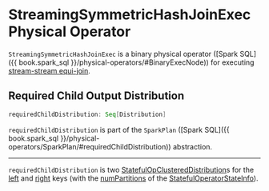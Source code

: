 # StreamingSymmetricHashJoinExec Physical Operator

`StreamingSymmetricHashJoinExec` is a binary physical operator ([Spark SQL]({{ book.spark_sql }}/physical-operators/#BinaryExecNode)) for executing [stream-stream equi-join](../streaming-join/index.md).

## <span id="requiredChildDistribution"> Required Child Output Distribution

```scala
requiredChildDistribution: Seq[Distribution]
```

`requiredChildDistribution` is part of the `SparkPlan` ([Spark SQL]({{ book.spark_sql }}/physical-operators/SparkPlan/#requiredChildDistribution)) abstraction.

---

`requiredChildDistribution` is two [StatefulOpClusteredDistribution](StatefulOpClusteredDistribution.md)s for the [left](#leftKeys) and [right](#rightKeys) keys (with the [numPartitions](../stateful-stream-processing/StatefulOperatorStateInfo.md#numPartitions) of the [StatefulOperatorStateInfo](StatefulOperator.md#getStateInfo)).

<!---
## Review Me

[[supported-join-types]][[joinType]]
`StreamingSymmetricHashJoinExec` supports `Inner`, `LeftOuter`, and `RightOuter` join types (with the <<leftKeys, left>> and the <<rightKeys, right>> keys using the exact same data types).

`StreamingSymmetricHashJoinExec` is <<creating-instance, created>> exclusively when [StreamingJoinStrategy](../execution-planning-strategies/StreamingJoinStrategy.md) execution planning strategy is requested to plan a logical query plan with a `Join` logical operator of two streaming queries with equality predicates (`EqualTo` and `EqualNullSafe`).

`StreamingSymmetricHashJoinExec` is given execution-specific configuration (i.e. <<stateInfo, StatefulOperatorStateInfo>>, <<eventTimeWatermark, event-time watermark>>, and <<stateWatermarkPredicates, JoinStateWatermarkPredicates>>) when `IncrementalExecution` is requested to plan a streaming query for execution (and uses the [state preparation rule](../IncrementalExecution.md#state)).

`StreamingSymmetricHashJoinExec` uses two [OneSideHashJoiners](../streaming-join/OneSideHashJoiner.md) (for the <<processPartitions-leftSideJoiner, left>> and <<processPartitions-rightSideJoiner, right>> sides of the join) to manage join state when <<processPartitions, processing partitions of the left and right sides of a stream-stream join>>.

`StreamingSymmetricHashJoinExec` is a [stateful physical operator that writes to a state store](StateStoreWriter.md).

## Creating Instance

`StreamingSymmetricHashJoinExec` takes the following to be created:

* [[leftKeys]] Left keys (Catalyst expressions of the keys on the left side)
* [[rightKeys]] Right keys (Catalyst expressions of the keys on the right side)
* [Join type](#joinType)
* [[condition]] Join condition (`JoinConditionSplitPredicates`)
* [[stateInfo]] [StatefulOperatorStateInfo](../stateful-stream-processing/StatefulOperatorStateInfo.md)
* [Event-Time Watermark](#eventTimeWatermark)
* [Watermark Predicates for State Removal](#stateWatermarkPredicates)
* [[left]] Physical operator on the left side (`SparkPlan`)
* [[right]] Physical operator on the right side (`SparkPlan`)

`StreamingSymmetricHashJoinExec` initializes the <<internal-properties, internal properties>>.

=== [[output]] Output Schema -- `output` Method

[source, scala]
----
output: Seq[Attribute]
----

NOTE: `output` is part of the `QueryPlan` Contract to describe the attributes of (the schema of) the output.

`output` schema depends on the <<joinType, join type>>:

* For `Cross` and `Inner` (`InnerLike`) joins, it is the output schema of the <<left, left>> and <<right, right>> operators

* For `LeftOuter` joins, it is the output schema of the <<left, left>> operator with the attributes of the <<right, right>> operator with `nullability` flag enabled (`true`)

* For `RightOuter` joins, it is the output schema of the <<right, right>> operator with the attributes of the <<left, left>> operator with `nullability` flag enabled (`true`)

`output` throws an `IllegalArgumentException` for other join types:

```
[className] should not take [joinType] as the JoinType
```

=== [[outputPartitioning]] Output Partitioning -- `outputPartitioning` Method

[source, scala]
----
outputPartitioning: Partitioning
----

NOTE: `outputPartitioning` is part of the `SparkPlan` Contract to specify how data should be partitioned across different nodes in the cluster.

`outputPartitioning` depends on the <<joinType, join type>>:

* For `Cross` and `Inner` (`InnerLike`) joins, it is a `PartitioningCollection` of the output partitioning of the <<left, left>> and <<right, right>> operators

* For `LeftOuter` joins, it is a `PartitioningCollection` of the output partitioning of the <<left, left>> operator

* For `RightOuter` joins, it is a `PartitioningCollection` of the output partitioning of the <<right, right>> operator

`outputPartitioning` throws an `IllegalArgumentException` for other join types:

```text
[className] should not take [joinType] as the JoinType
```

=== [[eventTimeWatermark]] Event-Time Watermark -- `eventTimeWatermark` Internal Property

[source, scala]
----
eventTimeWatermark: Option[Long]
----

When <<creating-instance, created>>, `StreamingSymmetricHashJoinExec` can be given the [event-time watermark](../OffsetSeqMetadata.md#batchWatermarkMs) of the current streaming micro-batch.

`eventTimeWatermark` is an optional property that is specified only after [IncrementalExecution](../IncrementalExecution.md) was requested to apply the [state preparation rule](../IncrementalExecution.md#state) to a physical query plan of a streaming query (to [optimize (prepare) the physical plan of the streaming query](../IncrementalExecution.md#executedPlan) once for [ContinuousExecution](../continuous-execution/ContinuousExecution.md) and every trigger for [MicroBatchExecution](../micro-batch-execution/MicroBatchExecution.md) in the **queryPlanning** phase).

`eventTimeWatermark` is used when:

* `StreamingSymmetricHashJoinExec` is requested to [check out whether the last batch execution requires another non-data batch or not](#shouldRunAnotherBatch)
* `OneSideHashJoiner` is requested to [storeAndJoinWithOtherSide](../streaming-join/OneSideHashJoiner.md#storeAndJoinWithOtherSide)

## <span id="stateWatermarkPredicates"> Watermark Predicates for State Removal

```scala
stateWatermarkPredicates: JoinStateWatermarkPredicates
```

When <<creating-instance, created>>, `StreamingSymmetricHashJoinExec` is given a <<JoinStateWatermarkPredicates.md#, JoinStateWatermarkPredicates>> for the <<left, left>> and <<right, right>> join sides (using the [StreamingSymmetricHashJoinHelper](../streaming-join/StreamingSymmetricHashJoinHelper.md#getStateWatermarkPredicates) utility).

`stateWatermarkPredicates` contains the left and right predicates only when [IncrementalExecution](../IncrementalExecution.md) is requested to apply the [state preparation rule](../IncrementalExecution.md#state) to a physical query plan of a streaming query (to [optimize (prepare) the physical plan of the streaming query](../IncrementalExecution.md#executedPlan) once for [ContinuousExecution](../continuous-execution/ContinuousExecution.md) and every trigger for [MicroBatchExecution](../micro-batch-execution/MicroBatchExecution.md) in the **queryPlanning** phase).

`stateWatermarkPredicates` is used when `StreamingSymmetricHashJoinExec` is requested for the following:

* [Process partitions of the left and right sides of the stream-stream join](#processPartitions) (and creating [OneSideHashJoiner](../streaming-join/OneSideHashJoiner.md)s)

* [Checking out whether the last batch execution requires another non-data batch or not](#shouldRunAnotherBatch)

=== [[metrics]] Performance Metrics (SQLMetrics)

`StreamingSymmetricHashJoinExec` uses the performance metrics as [other stateful physical operators that write to a state store](StateStoreWriter.md#metrics).

![StreamingSymmetricHashJoinExec in web UI (Details for Query)](../images/StreamingSymmetricHashJoinExec-webui-query-details.png)

The following table shows how the performance metrics are computed (and so their exact meaning).

[cols="30,70",options="header",width="100%"]
|===
| Name (in web UI)
| Description

| total time to update rows
a| [[allUpdatesTimeMs]] Processing time of all rows

| total time to remove rows
a| [[allRemovalsTimeMs]]

| time to commit changes
a| [[commitTimeMs]]

| number of output rows
a| [[numOutputRows]] Total number of output rows

| number of total state rows
a| [[numTotalStateRows]]

| number of updated state rows
a| [[numUpdatedStateRows]] [Number of updated state rows](../streaming-join/OneSideHashJoiner.md#updatedStateRowsCount) of the [left](#processPartitions-leftSideJoiner) and [right](#processPartitions-rightSideJoiner) `OneSideHashJoiners`

| memory used by state
a| [[stateMemory]]
|===

=== [[shouldRunAnotherBatch]] Checking Out Whether Last Batch Execution Requires Another Non-Data Batch or Not -- `shouldRunAnotherBatch` Method

[source, scala]
----
shouldRunAnotherBatch(
  newMetadata: OffsetSeqMetadata): Boolean
----

`shouldRunAnotherBatch` is positive (`true`) when all of the following are positive:

* Either the <<JoinStateWatermarkPredicates.md#left, left>> or <<JoinStateWatermarkPredicates.md#right, right>> join state watermark predicates are defined (in the <<stateWatermarkPredicates, JoinStateWatermarkPredicates>>)

* <<eventTimeWatermark, Event-time watermark>> threshold (of the `StreamingSymmetricHashJoinExec` operator) is defined and the current [event-time watermark](../OffsetSeqMetadata.md#batchWatermarkMs) threshold of the given `OffsetSeqMetadata` is above (_greater than_) it, i.e. moved above

`shouldRunAnotherBatch` is negative (`false`) otherwise.

`shouldRunAnotherBatch` is part of the [StateStoreWriter](StateStoreWriter.md#shouldRunAnotherBatch) abstraction.

## <span id="doExecute"> Executing Physical Operator

```scala
doExecute(): RDD[InternalRow]
```

`doExecute` is part of the `SparkPlan` abstraction ([Spark SQL]({{ book.spark_sql }}/physical-operators/SparkPlan/)).

`doExecute` first requests the `StreamingQueryManager` for the [StateStoreCoordinatorRef](../StreamingQueryManager.md#stateStoreCoordinator) to the `StateStoreCoordinator` RPC endpoint (for the driver).

`doExecute` then uses `SymmetricHashJoinStateManager` utility to [get the names of the state stores](../streaming-join/SymmetricHashJoinStateManager.md#allStateStoreNames) for the [left](../streaming-join/SymmetricHashJoinStateManager.md#LeftSide) and [right](../streaming-join/SymmetricHashJoinStateManager.md#RightSide) sides of the streaming join.

In the end, `doExecute` requests the <<left, left>> and <<right, right>> child physical operators to execute (generate an RDD) and then <<spark-sql-streaming-StateStoreAwareZipPartitionsHelper.md#stateStoreAwareZipPartitions, stateStoreAwareZipPartitions>> with <<processPartitions, processPartitions>> (and with the `StateStoreCoordinatorRef` and the state stores).

=== [[processPartitions]] Processing Partitions of Left and Right Sides of Stream-Stream Join -- `processPartitions` Internal Method

[source, scala]
----
processPartitions(
  leftInputIter: Iterator[InternalRow],
  rightInputIter: Iterator[InternalRow]): Iterator[InternalRow]
----

[[processPartitions-updateStartTimeNs]]
`processPartitions` records the current time (as _updateStartTimeNs_ for the <<allUpdatesTimeMs, total time to update rows>> performance metric in <<onOutputCompletion, onOutputCompletion>>).

[[processPartitions-postJoinFilter]]
`processPartitions` creates a new predicate (_postJoinFilter_) based on the `bothSides` of the <<condition, JoinConditionSplitPredicates>> if defined or `true` literal.

[[processPartitions-leftSideJoiner]]
`processPartitions` creates a [OneSideHashJoiner](../streaming-join/OneSideHashJoiner.md) for the [LeftSide](../streaming-join/SymmetricHashJoinStateManager.md#LeftSide) and all other properties for the left-hand join side (`leftSideJoiner`).

[[processPartitions-rightSideJoiner]]
`processPartitions` creates a [OneSideHashJoiner](../streaming-join/OneSideHashJoiner.md) for the [RightSide](../streaming-join/SymmetricHashJoinStateManager.md#RightSide) and all other properties for the right-hand join side (`rightSideJoiner`).

[[processPartitions-leftOutputIter]][[processPartitions-rightOutputIter]]
`processPartitions` requests the `OneSideHashJoiner` for the left-hand join side to [storeAndJoinWithOtherSide](../streaming-join/OneSideHashJoiner.md#storeAndJoinWithOtherSide) with the right-hand side one (that creates a `leftOutputIter` row iterator) and the `OneSideHashJoiner` for the right-hand join side to do the same with the left-hand side one (and creates a `rightOutputIter` row iterator).

[[processPartitions-innerOutputCompletionTimeNs]]
`processPartitions` records the current time (as _innerOutputCompletionTimeNs_ for the <<allRemovalsTimeMs, total time to remove rows>> performance metric in <<onOutputCompletion, onOutputCompletion>>).

[[processPartitions-innerOutputIter]]
`processPartitions` creates a `CompletionIterator` with the left and right output iterators (with the rows of the `leftOutputIter` first followed by `rightOutputIter`). When no rows are left to process, the `CompletionIterator` records the completion time.

[[processPartitions-outputIter]]
`processPartitions` creates a join-specific output `Iterator[InternalRow]` of the output rows based on the <<joinType, join type>> (of the `StreamingSymmetricHashJoinExec`):

* For `Inner` joins, `processPartitions` simply uses the <<processPartitions-innerOutputIter, output iterator of the left and right rows>>

* For `LeftOuter` joins, `processPartitions`...

* For `RightOuter` joins, `processPartitions`...

* For other joins, `processPartitions` simply throws an `IllegalArgumentException`.

[[processPartitions-outputIterWithMetrics]]
`processPartitions` creates an `UnsafeProjection` for the <<output, output>> (and the output of the <<left, left>> and <<right, right>> child operators) that counts all the rows of the <<processPartitions-outputIter, join-specific output iterator>> (as the <<numOutputRows, numOutputRows>> metric) and generate an output projection.

In the end, `processPartitions` returns a `CompletionIterator` with with the <<processPartitions-outputIterWithMetrics, output iterator with the rows counted (as numOutputRows metric)>> and <<processPartitions-onOutputCompletion, onOutputCompletion>> completion function.

NOTE: `processPartitions` is used exclusively when `StreamingSymmetricHashJoinExec` physical operator is requested to <<doExecute, execute>>.

==== [[processPartitions-onOutputCompletion]][[onOutputCompletion]] Calculating Performance Metrics (Output Completion Callback) -- `onOutputCompletion` Internal Method

[source, scala]
----
onOutputCompletion: Unit
----

`onOutputCompletion` calculates the <<allUpdatesTimeMs, total time to update rows>> performance metric (that is the time since the <<processPartitions-updateStartTimeNs, processPartitions>> was executed).

`onOutputCompletion` adds the time for the inner join to complete (since <<processPartitions-innerOutputCompletionTimeNs, innerOutputCompletionTimeNs>> time marker) to the <<allRemovalsTimeMs, total time to remove rows>> performance metric.

`onOutputCompletion` records the time to [remove old state](../streaming-join/OneSideHashJoiner.md#removeOldState) (per the [join state watermark predicate](../streaming-join/OneSideHashJoiner.md#stateWatermarkPredicate) for the <<left, left>> and the <<right, right>> streaming queries) and adds it to the <<allRemovalsTimeMs, total time to remove rows>> performance metric.

NOTE: `onOutputCompletion` triggers the [old state removal](../streaming-join/OneSideHashJoiner.md#removeOldState) eagerly by iterating over the state rows to be deleted.

`onOutputCompletion` records the time for the <<processPartitions-leftSideJoiner, left>> and <<processPartitions-rightSideJoiner, right>> `OneSideHashJoiners` to [commit any state changes](../streaming-join/OneSideHashJoiner.md#commitStateAndGetMetrics) that becomes the <<commitTimeMs, time to commit changes>> performance metric.

`onOutputCompletion` calculates the <<numUpdatedStateRows, number of updated state rows>> performance metric (as the [number of updated state rows](../streaming-join/OneSideHashJoiner.md#numUpdatedStateRows) of the <<processPartitions-leftSideJoiner, left>> and <<processPartitions-rightSideJoiner, right>> streaming queries).

`onOutputCompletion` calculates the <<numTotalStateRows, number of total state rows>> performance metric (as the sum of the [number of keys](../stateful-stream-processing/StateStoreMetrics.md#numKeys) in the [KeyWithIndexToValueStore](../streaming-join/SymmetricHashJoinStateManager.md#keyWithIndexToValue) of the <<processPartitions-leftSideJoiner, left>> and <<processPartitions-rightSideJoiner, right>> streaming queries).

`onOutputCompletion` calculates the <<stateMemory, memory used by state>> performance metric (as the sum of the [memory used](../stateful-stream-processing/StateStoreMetrics.md#memoryUsedBytes) by the [KeyToNumValuesStore](../streaming-join/SymmetricHashJoinStateManager.md#keyToNumValues) and [KeyWithIndexToValueStore](../streaming-join/SymmetricHashJoinStateManager.md#keyWithIndexToValue) of the <<processPartitions-leftSideJoiner, left>> and <<processPartitions-rightSideJoiner, right>> streams).

In the end, `onOutputCompletion` calculates the [custom metrics](../stateful-stream-processing/StateStoreMetrics.md#customMetrics).

## Internal Properties

[cols="30m,70",options="header",width="100%"]
|===
| Name
| Description

| hadoopConfBcast
a| [[hadoopConfBcast]] Hadoop Configuration broadcast (to the Spark cluster)

Used exclusively to <<joinStateManager, create a SymmetricHashJoinStateManager>>

| joinStateManager
a| [[joinStateManager]] [SymmetricHashJoinStateManager](../streaming-join/SymmetricHashJoinStateManager.md)

Used when `OneSideHashJoiner` is requested to [storeAndJoinWithOtherSide](../streaming-join/OneSideHashJoiner.md#storeAndJoinWithOtherSide), [removeOldState](../streaming-join/OneSideHashJoiner.md#removeOldState), [commitStateAndGetMetrics](../streaming-join/OneSideHashJoiner.md#commitStateAndGetMetrics), and for the [values for a given key](../streaming-join/OneSideHashJoiner.md#get)

| nullLeft
a| [[nullLeft]] `GenericInternalRow` of the size of the output schema of the <<left, left physical operator>>

| nullRight
a| [[nullRight]] `GenericInternalRow` of the size of the output schema of the <<right, right physical operator>>

| storeConf
a| [[storeConf]] [StateStoreConf](../stateful-stream-processing/StateStoreConf.md)

Used exclusively to <<joinStateManager, create a SymmetricHashJoinStateManager>>

|===
-->
